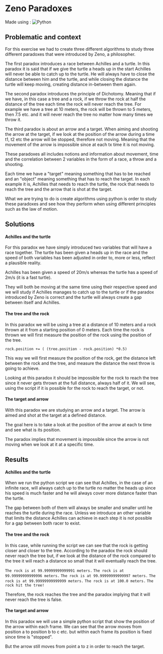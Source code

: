 
# Zeno Paradoxes

Made using : ![Python](https://img.shields.io/badge/python-3670A0?style=for-the-badge&logo=python&logoColor=ffdd54)

## Problematic and context

For this exercise we had to create three different algorithms to study three different paradoxes that were introduced by Zeno, a philosopher. 

The first paradox introduces a race between Achilles and a turtle. In this paradox it is said that if we give the turtle a heads up in the start Achilles will never be able to catch up to the turtle. He will always have to close the distance between him and the turtle, and while closing the distance the turtle will keep moving, creating distance in-between them again. 

The second paradox introduces the principle of Dichotomy. Meaning that if we have, in this case a tree and a rock, if we throw the rock at half the distance of the tree each time the rock will never reach the tree. For example we have a tree at 10 meters, the rock will be thrown to 5 meters, then 7.5 etc. and it will never reach the tree no matter how many times we throw it. 

The third paradox is about an arrow and a target. When aiming and shooting the arrow at the target, if we look at the position of the arrow during a time t1, t2 etc the arrow will be stopped, therefore not moving. Meaning that the movement of the arrow is impossible since at each tx time it is not moving.

These paradoxes all includes notions and information about movement, time and the correlation between 2 variables in the form of a race, a throw and a shooting. 

Each time we have a "target" meaning something that has to be reached and an "object" meaning something that has to reach the target. In each example it is, Achilles that needs to reach the turtle, the rock that needs to reach the tree and the arrow that is shot at the target. 

What we are trying to do is create algorithms using python is order to study these paradoxes and see how they perform when using different principles such as the law of motion. 

## Solutions

#### Achilles and the turtle
For this paradox we have simply introduced two variables that will have a race together. The turtle has been given a heads up in the race and the speed of both variables has been adjusted in order to, more or less, reflect a plausible reality. 

Achilles has been given a speed of 20m/s whereas the turtle has a speed of 2m/s (it is a fast turtle). 

They will both be moving at the same time using their respective speed and we will study if Achilles manages to catch up to the turtle or if the paradox introduced by Zeno is correct and the turtle will always create a gap between itself and Achilles. 

#### The tree and the rock
In this paradox we will be using a tree at a distance of 10 meters and a rock thrown at it from a starting position of 0 meters. Each time the rock is thrown we will first measure the position of the rock using the position of the tree. 

`rock.position += ( (tree.position - rock.position) *0.5)`

This way we will first measure the position of the rock, get the distance left between the rock and the tree, and measure the distance the next throw is going to achieve. 

Looking at this paradox it should be impossible for the rock to reach the tree since it never gets thrown at the full distance, always half of it. We will see, using the script if it is possible for the rock to reach the target, or not. 

#### The target and arrow
With this paradox we are studying an arrow and a target. The arrow is aimed and shot at the target at a defined distance. 

The goal here is to take a look at the position of the arrow at each tx time and see what is its position.

The paradox implies that movement is impossible since the arrow is not moving when we look at it at a specific time. 

## Results 

#### Achilles and the turtle
When we run the python script we can see that Achilles, in the case of an infinite race, will always catch up to the turtle no matter the heads up since his speed is much faster and he will always cover more distance faster than the turtle. 

The gap between both of them will always be smaller and smaller until he reaches the turtle during the race. Unless we introduce an other variable that limits the distance Achilles can achieve in each step it is not possible for a gap between both racer to exist. 

#### The tree and the rock
In this case, while running the script we can see that the rock is getting closer and closer to the tree. According to the paradox the rock should never reach the tree but, if we look at the distance of the rock compared to the tree it will reach a distance so small that it will eventually reach the tree. 

`The rock is at 99.99999999999991 meters.`
`The rock is at 99.99999999999996 meters.`
`The rock is at 99.99999999999997 meters.`
`The rock is at 99.99999999999999 meters.`
`The rock is at 100.0 meters.`
`The rock hit the tree!`

Therefore, the rock reaches the tree and the paradox implying that it will never reach the tree is false. 

#### The target and arrow
 In this paradox we will use a simple python script that show the position of the arrow within each frame. We can see that the arrow moves from position a to position b to c etc. but within each frame its position is fixed since time is "stopped". 

But the arrow still moves from point a to z in order to reach the target. 
